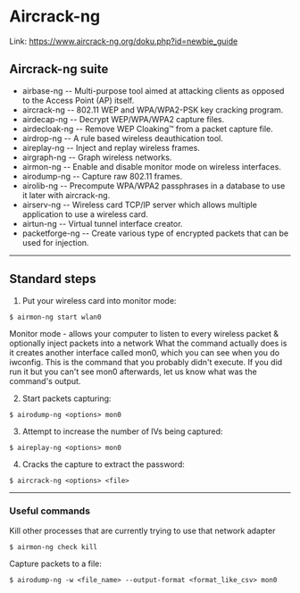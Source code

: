 # Aircrack-ng

Link: https://www.aircrack-ng.org/doku.php?id=newbie_guide

## Aircrack-ng suite

* airbase-ng -- Multi-purpose tool aimed at attacking clients as opposed to the Access Point (AP) itself.
* aircrack-ng -- 802.11 WEP and WPA/WPA2-PSK key cracking program.
* airdecap-ng -- Decrypt WEP/WPA/WPA2 capture files.
* airdecloak-ng -- Remove WEP Cloaking™ from a packet capture file.
* airdrop-ng -- A rule based wireless deauthication tool.
* aireplay-ng -- Inject and replay wireless frames.
* airgraph-ng -- Graph wireless networks.
* airmon-ng -- Enable and disable monitor mode on wireless interfaces.
* airodump-ng -- Capture raw 802.11 frames.
* airolib-ng -- Precompute WPA/WPA2 passphrases in a database to use it later with aircrack-ng.
* airserv-ng -- Wireless card TCP/IP server which allows multiple application to use a wireless card.
* airtun-ng -- Virtual tunnel interface creator.
* packetforge-ng -- Create various type of encrypted packets that can be used for injection.

---
## Standard steps

1. Put your wireless card into monitor mode:
```
$ airmon-ng start wlan0
```
Monitor mode - allows your computer to listen to every wireless packet & optionally inject packets into a network
What the command actually does is it creates another interface called mon0, which you can see when you do iwconfig. 
This is the command that you probably didn't execute. If you did run it but you can't see mon0 afterwards, let us know what was the command's output.


2. Start packets capturing:
```
$ airodump-ng <options> mon0
```

3. Attempt to increase the number of IVs being captured:
```
$ aireplay-ng <options> mon0
```

4. Cracks the capture to extract the password:
```
$ aircrack-ng <options> <file>
```

---
### Useful commands

Kill other processes that are currently trying to use that network adapter
```
$ airmon-ng check kill
```

Capture packets to a file:
```
$ airodump-ng -w <file_name> --output-format <format_like_csv> mon0
```







